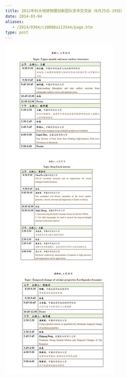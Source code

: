 ```yaml
---
title: 2012年科大地球物理创新团队学术交流会（6月25日-29日）
date: 2014-03-04
aliases:
   - /2014/0304/c10088a113544/page.htm
type: post
---
```

![](innovation_12.png)
